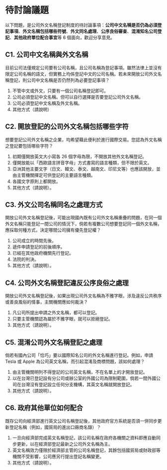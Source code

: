 # 待討論議題

以下問題，是公司外文名稱登記制度的待討論事項：**公司中文名稱是否仍為必須登記事項**、**外文名稱包括哪些符號**、**外文同名處理**、**公序良俗審查**、**混淆知名公司登記**、**其他政府單位配合事宜**等 6 個面向，歡迎分享意見。

## C1. 公司中文名稱與外文名稱

目前公司法僅規定公司要有公司名稱，且公司名稱為登記事項。雖然法律上並沒有限定公司名稱的語文，但實務上均係登記中文的公司名稱。若未來開放公司外文名稱登記，則公司中文名稱是否仍然列為必要登記事項？

1. 不管中文或外文，只要有一個公司名稱登記即可。
2. 公司必須登記中文名稱。但可以自行選擇是否要登記公司外文名稱。
3. 公司必須登記中文名稱及外文名稱。
4. 其他方式（請說明）

## C2. 開放登記的公司外文名稱包括哪些字符

想要登記公司外文名稱之企業，均希望藉此便利於進行國際交易。您認為外文名稱之登記要包括哪些字符？

1.	初期僅開放英文大小寫各 26 個字母為限，不開放其他外文名稱登記。
2.	僅開放能以「西歐語言拼音字母」方式書寫的語言種類，但不限於英文。
3.	亞洲其他主要文字（日文、韓文、泰文、越南文、印尼文等）也應該開放，並由主管機關擇定可供登記的主要語言種類。
4.	各國文字原則上都開放。
5.	其他方式（請說明）。

## C3. 外文公司名稱同名之處理方式

開放公司外文名稱登記後，可能出現國內既有公司外文名稱重疊的問題，在同一個外文名稱只能登記一間公司的情況下，倘若有複數公司想要登記同一個外文名稱，應採取何種方式，決定哪間公司擁有優先登記權？

1.	公司成立的時間先後。
2.	遞件申請登記的前後順序。
3.	已經在其他政府機關先行登記。
4.	法院的判決。
5.	其他方式（請說明）。

## C4. 公司外文名稱登記違反公序良俗之處理

開放公司外文名稱登記後，如果出現公司外文名稱為不雅字眼，涉及違反公共秩序或善良風俗的情事，主關機關應如何裁決？

1.	凡公司所提出申請之外文名稱，都可以登記。
2.	只要主管機關認為屬於不雅字眼，就可以拒絕登記。
3.	其他方式（請說明）。

## C5. 混淆公司外文名稱登記之處理

倘若有國內公司「恰巧」要以國際知名公司的外文名稱進行登記。例如，申請 Tesla 或 Apple 為公司英文名稱，而引起混淆及商標問題，該如何處理？

1.	由主管機關明列不得登記的公司英文名稱，不在名單上的才開放登記。
2.	以在台灣已登記設有分公司或辦公室的外國公司為限制範圍，倘若一間外國公司在台灣沒有登記設立任何分支機構，其英文名稱就開放登記。
3.	其他方式（請說明）。

## C6. 政府其他單位如何配合

既存公司向經濟部進行英文公司名稱登記後，其他政府官方系統是否須一併同步更新登記名稱（例如，國貿局的進出口廠商名錄）？
  
1. 一旦向經濟部完成英文名稱登記，該公司名稱在政府各機關之資料即應自動同步更新，以在經濟部登記最新之公司外文名稱為主。
2. 英文名稱效力僅限於經濟部主管的公司名稱登記，其餘包括國貿局或財政部等機關不受影響，公司應另行提出登記名稱變更。
3. 其他方式（請說明）。


